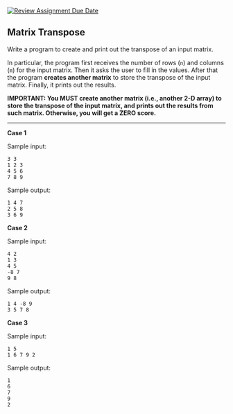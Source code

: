 [![Review Assignment Due Date](https://classroom.github.com/assets/deadline-readme-button-22041afd0340ce965d47ae6ef1cefeee28c7c493a6346c4f15d667ab976d596c.svg)](https://classroom.github.com/a/Xynk0Pbv)
## Matrix Transpose

Write a program to create and print out the transpose of an input matrix.

In particular, the program first receives the number of rows (`n`) and columns (`m`) for the input matrix. Then it asks the user to fill in the values. After that the program **creates another matrix** to store the transpose of the input matrix. Finally, it prints out the results.

**IMPORTANT: You MUST create another matrix (i.e., another 2-D array) to store the transpose of the input matrix, and prints out the results from such matrix. Otherwise, you will get a ZERO score.**

<hr>

**Case 1**

Sample input:
```
3 3
1 2 3
4 5 6
7 8 9
```
Sample output:
```
1 4 7 
2 5 8 
3 6 9
```

**Case 2**

Sample input:
```
4 2
1 3
4 5
-8 7
9 8
```
Sample output:
```
1 4 -8 9 
3 5 7 8
```

**Case 3**

Sample input:
```
1 5
1 6 7 9 2
```
Sample output:
```
1 
6 
7 
9 
2
```
